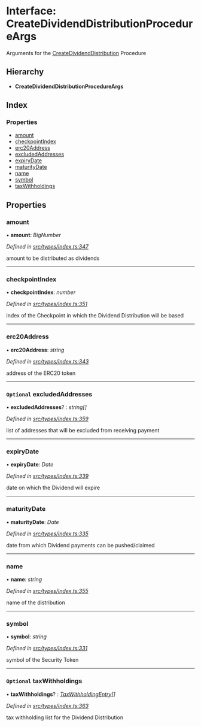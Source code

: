 # Interface: CreateDividendDistributionProcedureArgs

Arguments for the [CreateDividendDistribution](../enums/_types_index_.proceduretype.md#createdividenddistribution) Procedure

## Hierarchy

* **CreateDividendDistributionProcedureArgs**

## Index

### Properties

* [amount](_types_index_.createdividenddistributionprocedureargs.md#amount)
* [checkpointIndex](_types_index_.createdividenddistributionprocedureargs.md#checkpointindex)
* [erc20Address](_types_index_.createdividenddistributionprocedureargs.md#erc20address)
* [excludedAddresses](_types_index_.createdividenddistributionprocedureargs.md#optional-excludedaddresses)
* [expiryDate](_types_index_.createdividenddistributionprocedureargs.md#expirydate)
* [maturityDate](_types_index_.createdividenddistributionprocedureargs.md#maturitydate)
* [name](_types_index_.createdividenddistributionprocedureargs.md#name)
* [symbol](_types_index_.createdividenddistributionprocedureargs.md#symbol)
* [taxWithholdings](_types_index_.createdividenddistributionprocedureargs.md#optional-taxwithholdings)

## Properties

###  amount

• **amount**: *BigNumber*

*Defined in [src/types/index.ts:347](https://github.com/PolymathNetwork/polymath-sdk/blob/ade5412/src/types/index.ts#L347)*

amount to be distributed as dividends

___

###  checkpointIndex

• **checkpointIndex**: *number*

*Defined in [src/types/index.ts:351](https://github.com/PolymathNetwork/polymath-sdk/blob/ade5412/src/types/index.ts#L351)*

index of the Checkpoint in which the Dividend Distribution will be based

___

###  erc20Address

• **erc20Address**: *string*

*Defined in [src/types/index.ts:343](https://github.com/PolymathNetwork/polymath-sdk/blob/ade5412/src/types/index.ts#L343)*

address of the ERC20 token

___

### `Optional` excludedAddresses

• **excludedAddresses**? : *string[]*

*Defined in [src/types/index.ts:359](https://github.com/PolymathNetwork/polymath-sdk/blob/ade5412/src/types/index.ts#L359)*

list of addresses that will be excluded from receiving payment

___

###  expiryDate

• **expiryDate**: *Date*

*Defined in [src/types/index.ts:339](https://github.com/PolymathNetwork/polymath-sdk/blob/ade5412/src/types/index.ts#L339)*

date on which the Dividend will expire

___

###  maturityDate

• **maturityDate**: *Date*

*Defined in [src/types/index.ts:335](https://github.com/PolymathNetwork/polymath-sdk/blob/ade5412/src/types/index.ts#L335)*

date from which Dividend payments can be pushed/claimed

___

###  name

• **name**: *string*

*Defined in [src/types/index.ts:355](https://github.com/PolymathNetwork/polymath-sdk/blob/ade5412/src/types/index.ts#L355)*

name of the distribution

___

###  symbol

• **symbol**: *string*

*Defined in [src/types/index.ts:331](https://github.com/PolymathNetwork/polymath-sdk/blob/ade5412/src/types/index.ts#L331)*

symbol of the Security Token

___

### `Optional` taxWithholdings

• **taxWithholdings**? : *[TaxWithholdingEntry](_types_index_.taxwithholdingentry.md)[]*

*Defined in [src/types/index.ts:363](https://github.com/PolymathNetwork/polymath-sdk/blob/ade5412/src/types/index.ts#L363)*

tax withholding list for the Dividend Distribution
